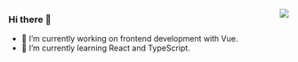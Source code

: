 <p>
  <a 
    href="https://github-readme-stats.vercel.app/api?username=13ruceYu&show_icons=true&count_private=true&hide_border=true&cache_seconds=1900"
    target="_blank"
    rel="noopener noreferrer"
  >
    <img 
      align="right"
      src="https://github-readme-stats.vercel.app/api?username=13ruceYu&show_icons=true&count_private=true&cache_seconds=1900&hide_title=true"
    >
  </a>
</p>


### Hi there 👋

- 🔭 I’m currently working on frontend development with Vue.
- 🌱 I’m currently learning React and TypeScript.
